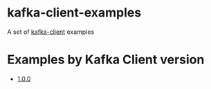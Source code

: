 # kafka-client-examples

A set of [kafka-client][1] examples 

[1]: https://github.com/mageddo-projects/kafka-client

# Examples by Kafka Client version

* [1.0.0](https://github.com/mageddo-projects/kafka-client-examples/tree/v1.0.0)
